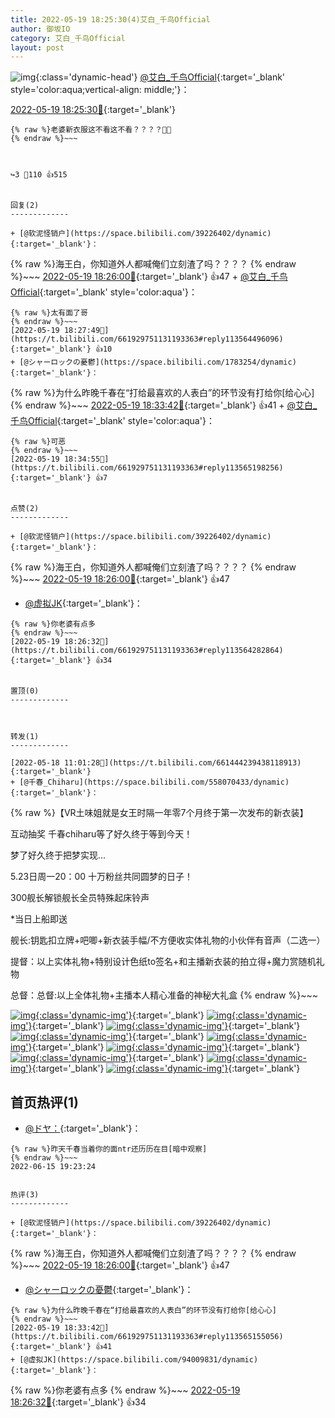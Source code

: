 ```yaml
---
title: 2022-05-19 18:25:30(4)艾白_千鸟Official
author: 御坂IO
category: 艾白_千鸟Official
layout: post
---
```


![img](/images/9ae8b9445fd0665cc014d9080156a45271be73c6.jpg){:class='dynamic-head'}
[@艾白_千鸟Official](https://space.bilibili.com/334537711/dynamic){:target='_blank' style='color:aqua;vertical-align: middle;'}：

[2022-05-19 18:25:30🔗](https://t.bilibili.com/661929751131193363){:target='_blank'}

~~~
{% raw %}老婆新衣服这不看这不看？？？？🤤🤤
{% endraw %}~~~



↪️3 💬110 👍515


回复(2)
-------------

+ [@软泥怪销户](https://space.bilibili.com/39226402/dynamic){:target='_blank'}：
~~~
{% raw %}海王白，你知道外人都喊俺们立刻渣了吗？？？？
{% endraw %}~~~
[2022-05-19 18:26:00🔗](https://t.bilibili.com/661929751131193363#reply113564260912){:target='_blank'} 👍47
    + [@艾白_千鸟Official](https://space.bilibili.com/334537711/dynamic){:target='_blank' style='color:aqua'}：
~~~
{% raw %}太有面了哥
{% endraw %}~~~
[2022-05-19 18:27:49🔗](https://t.bilibili.com/661929751131193363#reply113564496096){:target='_blank'} 👍10
+ [@シャーロックの憂鬱](https://space.bilibili.com/1783254/dynamic){:target='_blank'}：
~~~
{% raw %}为什么昨晚千春在“打给最喜欢的人表白”的环节没有打给你[给心心]
{% endraw %}~~~
[2022-05-19 18:33:42🔗](https://t.bilibili.com/661929751131193363#reply113565155056){:target='_blank'} 👍41
    + [@艾白_千鸟Official](https://space.bilibili.com/334537711/dynamic){:target='_blank' style='color:aqua'}：
~~~
{% raw %}可恶
{% endraw %}~~~
[2022-05-19 18:34:55🔗](https://t.bilibili.com/661929751131193363#reply113565198256){:target='_blank'} 👍7


点赞(2)
-------------

+ [@软泥怪销户](https://space.bilibili.com/39226402/dynamic){:target='_blank'}：
~~~
{% raw %}海王白，你知道外人都喊俺们立刻渣了吗？？？？
{% endraw %}~~~
[2022-05-19 18:26:00🔗](https://t.bilibili.com/661929751131193363#reply113564260912){:target='_blank'} 👍47
+ [@虚拟JK](https://space.bilibili.com/94009831/dynamic){:target='_blank'}：
~~~
{% raw %}你老婆有点多
{% endraw %}~~~
[2022-05-19 18:26:32🔗](https://t.bilibili.com/661929751131193363#reply113564282864){:target='_blank'} 👍34


置顶(0)
-------------



转发(1)
-------------

[2022-05-18 11:01:28🔗](https://t.bilibili.com/661444239438118913){:target='_blank'}
+ [@千春_Chiharu](https://space.bilibili.com/558070433/dynamic){:target='_blank'}：
~~~
{% raw %}【VR土味姐就是女王时隔一年零7个月终于第一次发布的新衣装】
互动抽奖 
千春chiharu等了好久终于等到今天！
梦了好久终于把梦实现...
5.23日周一20：00 十万粉丝共同圆梦的日子！


300舰长解锁舰长全员特殊起床铃声

*当日上船即送
舰长:钥匙扣立牌+吧唧+新衣装手幅/不方便收实体礼物的小伙伴有音声（二选一）
提督：以上实体礼物+特别设计色纸to签名+和主播新衣装的拍立得+魔力赏随机礼物
总督：总督:以上全体礼物+主播本人精心准备的神秘大礼盒
{% endraw %}~~~


[![img](/images/d20771cbdfcdaf9da4c629de9e396d850d7514db.png){:class='dynamic-img'}](/images/d20771cbdfcdaf9da4c629de9e396d850d7514db.png){:target='_blank'}
[![img](/images/3208eafb4cb04e96c606b28154f93fcb94741ead.png){:class='dynamic-img'}](/images/3208eafb4cb04e96c606b28154f93fcb94741ead.png){:target='_blank'}
[![img](/images/16339f84dcc1d58f6b0c8b4ffa25786a9076f5a1.png){:class='dynamic-img'}](/images/16339f84dcc1d58f6b0c8b4ffa25786a9076f5a1.png){:target='_blank'}
[![img](/images/00983285cad1a6799b72f6bae7646aecc305612b.png){:class='dynamic-img'}](/images/00983285cad1a6799b72f6bae7646aecc305612b.png){:target='_blank'}
[![img](/images/174b436713548bacf1cd71307f66cfad70b5874b.png){:class='dynamic-img'}](/images/174b436713548bacf1cd71307f66cfad70b5874b.png){:target='_blank'}
[![img](/images/6bd7ad5b40c9a5c5edfc6d5f0dc1cb5e7f21f00e.png){:class='dynamic-img'}](/images/6bd7ad5b40c9a5c5edfc6d5f0dc1cb5e7f21f00e.png){:target='_blank'}
[![img](/images/f2b0f0e83f0ef779b805e98a00f2246e54ae043a.png){:class='dynamic-img'}](/images/f2b0f0e83f0ef779b805e98a00f2246e54ae043a.png){:target='_blank'}
[![img](/images/961cc0b33016eaa1809c818dd7e0044d84240492.png){:class='dynamic-img'}](/images/961cc0b33016eaa1809c818dd7e0044d84240492.png){:target='_blank'}
[![img](/images/d3920751216fdb83bdd31c765414c1fbf8db0f27.png){:class='dynamic-img'}](/images/d3920751216fdb83bdd31c765414c1fbf8db0f27.png){:target='_blank'}




首页热评(1)
-------------

+ [@ドヤ：](https://space.bilibili.com/85226031/dynamic){:target='_blank'}：
~~~
{% raw %}昨天千春当着你的面ntr还历历在目[暗中观察]
{% endraw %}~~~
2022-06-15 19:23:24


热评(3)
-------------

+ [@软泥怪销户](https://space.bilibili.com/39226402/dynamic){:target='_blank'}：
~~~
{% raw %}海王白，你知道外人都喊俺们立刻渣了吗？？？？
{% endraw %}~~~
[2022-05-19 18:26:00🔗](https://t.bilibili.com/661929751131193363#reply113564260912){:target='_blank'} 👍47
+ [@シャーロックの憂鬱](https://space.bilibili.com/1783254/dynamic){:target='_blank'}：
~~~
{% raw %}为什么昨晚千春在“打给最喜欢的人表白”的环节没有打给你[给心心]
{% endraw %}~~~
[2022-05-19 18:33:42🔗](https://t.bilibili.com/661929751131193363#reply113565155056){:target='_blank'} 👍41
+ [@虚拟JK](https://space.bilibili.com/94009831/dynamic){:target='_blank'}：
~~~
{% raw %}你老婆有点多
{% endraw %}~~~
[2022-05-19 18:26:32🔗](https://t.bilibili.com/661929751131193363#reply113564282864){:target='_blank'} 👍34


